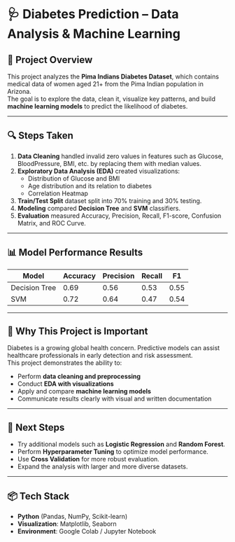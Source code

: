
# 🩺 Diabetes Prediction – Data Analysis & Machine Learning

## 📌 Project Overview
This project analyzes the **Pima Indians Diabetes Dataset**, which contains medical data of women aged 21+ from the Pima Indian population in Arizona.  
The goal is to explore the data, clean it, visualize key patterns, and build **machine learning models** to predict the likelihood of diabetes.  

---

## 🔍 Steps Taken
1. **Data Cleaning** handled invalid zero values in features such as Glucose, BloodPressure, BMI, etc. by replacing them with median values.  
2. **Exploratory Data Analysis (EDA)** created visualizations:  
   - Distribution of Glucose and BMI  
   - Age distribution and its relation to diabetes  
   - Correlation Heatmap  
3. **Train/Test Split** dataset split into 70% training and 30% testing.  
4. **Modeling** compared **Decision Tree** and **SVM** classifiers.  
5. **Evaluation** measured Accuracy, Precision, Recall, F1-score, Confusion Matrix, and ROC Curve.  

---

## 📊 Model Performance Results

| Model          | Accuracy | Precision | Recall | F1 |
|----------------|----------|-----------|--------|----|
| Decision Tree  | 0.69     | 0.56      | 0.53   | 0.55 |
| SVM            | 0.72     | 0.64      | 0.47   | 0.54 |

---


## 🚀 Why This Project is Important
Diabetes is a growing global health concern. Predictive models can assist healthcare professionals in early detection and risk assessment.  
This project demonstrates the ability to:  
- Perform **data cleaning and preprocessing**  
- Conduct **EDA with visualizations**  
- Apply and compare **machine learning models**  
- Communicate results clearly with visual and written documentation  

---

## 🧭 Next Steps
- Try additional models such as **Logistic Regression** and **Random Forest**.  
- Perform **Hyperparameter Tuning** to optimize model performance.  
- Use **Cross Validation** for more robust evaluation.  
- Expand the analysis with larger and more diverse datasets.  

---

## 📦 Tech Stack
- **Python** (Pandas, NumPy, Scikit-learn)  
- **Visualization**: Matplotlib, Seaborn  
- **Environment**: Google Colab / Jupyter Notebook
